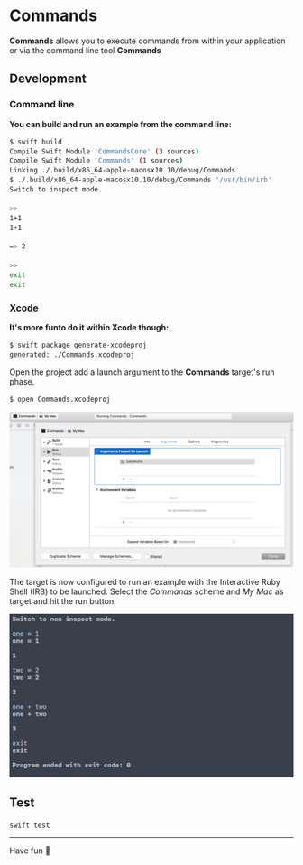 # Commands

**Commands** allows you to execute commands from within your application or via the command line tool **Commands** 

## Development

### Command line

**You can build and run an example from the command line:**

```bash
$ swift build
Compile Swift Module 'CommandsCore' (3 sources)
Compile Swift Module 'Commands' (1 sources)
Linking ./.build/x86_64-apple-macosx10.10/debug/Commands
$ ./.build/x86_64-apple-macosx10.10/debug/Commands '/usr/bin/irb'
Switch to inspect mode.

>> 
1+1
1+1

=> 2

>> 
exit
exit
```

### Xcode

**It's more funto do it within Xcode though:**

```bash
$ swift package generate-xcodeproj
generated: ./Commands.xcodeproj
```

Open the project add a launch argument to the **Commands** target's run phase.

```bash
$ open Commands.xcodeproj
```

![Setting the launch path](Docs/setting-the-launch-path.png)

The target is now configured to run an example with the Interactive Ruby Shell (IRB) to be launched. Select the _Commands_ scheme and _My Mac_ as target and hit the run button.

![Example console output](Docs/example.png)

## Test

`swift test`

---

Have fun 🐼
